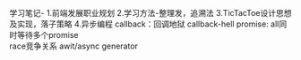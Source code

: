 学习笔记-
1.前端发展职业规划
2.学习方法-整理发，追溯法
3.TicTacToe设计思想及实现，落子策略
4.异步编程 callback：回调地狱 callback-hell
          promise: all同时等待多个promise   
                   race竞争关系
          awit/async
          generator
          
          